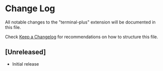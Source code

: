 # Change Log

All notable changes to the "terminal-plus" extension will be documented in this file.

Check [Keep a Changelog](http://keepachangelog.com/) for recommendations on how to structure this file.

## [Unreleased]

- Initial release
